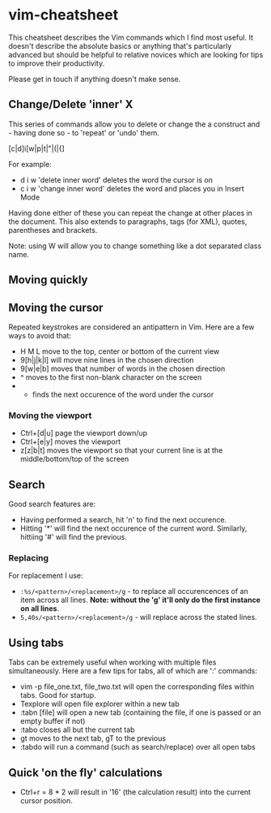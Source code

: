 # vim-cheatsheet

This cheatsheet describes the Vim commands which I find most useful. It doesn't
describe the absolute basics or anything that's particularly advanced but should
be helpful to relative novices which are looking for tips to improve their
productivity.

Please get in touch if anything doesn't make sense.

## Change/Delete 'inner' X

This series of commands allow you to delete or change the a construct and -
having done so - to 'repeat' or 'undo' them.

[c|d]i[w|p|t|"|(|{]

For example:

* d i w 'delete inner word' deletes the word the cursor is on
* c i w 'change inner word' deletes the word and places you in Insert Mode

Having done either of these you can repeat the change at other places in the
document. This also extends to paragraphs, tags (for XML), quotes, parentheses
and brackets.

Note: using W will allow you to change something like a dot separated class
name.

## Moving quickly

## Moving the cursor

Repeated keystrokes are considered an antipattern in Vim. Here are a few ways to
avoid that:

* H M L move to the top, center or bottom of the current view
* 9[h|j|k|l] will move nine lines in the chosen direction
* 9[w|e|b] moves that number of words in the chosen direction
* ^ moves to the first non-blank character on the screen
* * finds the next occurence of the word under the cursor

### Moving the viewport

* Ctrl+[d|u] page the viewport down/up
* Ctrl+[e|y] moves the viewport
* z[z|b|t] moves the viewport so that your current line is at the
  middle/bottom/top of the screen

## Search

Good search features are:

* Having performed a search, hit 'n' to find the next occurence.
* Hitting '*' will find the next occurence of the current word.
  Similarly, hittiing '#' will find the previous.

### Replacing

For replacement I use:

* `:%s/<pattern>/<replacement>/g` - to replace all occurencences of an
  item across all lines. **Note: without the 'g' it'll only do the
first instance on all lines**.
* `5,40s/<pattern>/<replacement>/g` - will replace across the stated
  lines.

## Using tabs

Tabs can be extremely useful when working with multiple files simultaneously.
Here are a few tips for tabs, all of which are ':' commands:

* vim -p file_one.txt, file_two.txt will open the corresponding files within
  tabs. Good for startup.
* Texplore will open file explorer within a new tab
* :tabn [file] will open a new tab (containing the file, if one is passed or an
  empty buffer if not)
* :tabo closes all but the current tab
* gt moves to the next tab, gT to the previous
* :tabdo will run a command (such as search/replace) over all open tabs

## Quick 'on the fly' calculations

* Ctrl+r = 8 * 2 will result in '16' (the calculation result) into the current
  cursor position.

